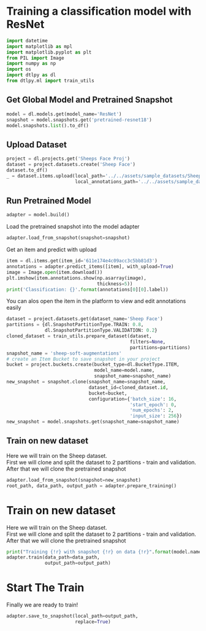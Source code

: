 # Training a classification model with ResNet  
```python
import datetime
import matplotlib as mpl
import matplotlib.pyplot as plt
from PIL import Image
import numpy as np
import os
import dtlpy as dl
from dtlpy.ml import train_utils
```
## Get Global Model and Pretrained Snapshot  
```python
model = dl.models.get(model_name='ResNet')
snapshot = model.snapshots.get('pretrained-resnet18')
model.snapshots.list().to_df()
```
## Upload Dataset  
```python
project = dl.projects.get('Sheeps Face Proj')
dataset = project.datasets.create('Sheep Face')
dataset.to_df()
_ = dataset.items.upload(local_path='../../assets/sample_datasets/SheepFace/items/*',
                         local_annotations_path='../../assets/sample_datasets/SheepFace/json')
```
## Run Pretrained Model  
```python
adapter = model.build()
```
Load the pretrained snapshot into the model adapter  
```python
adapter.load_from_snapshot(snapshot=snapshot)
```
Get an item and predict with upload  
```python
item = dl.items.get(item_id='611e174e4c09acc3c5bb81d3')
annotations = adapter.predict_items([item], with_upload=True)
image = Image.open(item.download())
plt.imshow(item.annotations.show(np.asarray(image),
                                 thickness=5))
print('Classification: {}'.format(annotations[0][0].label))
```
You can alos open the item in the platform to view and edit annotations easily  
```python
dataset = project.datasets.get(dataset_name='Sheep Face')
partitions = {dl.SnapshotPartitionType.TRAIN: 0.8,
              dl.SnapshotPartitionType.VALIDATION: 0.2}
cloned_dataset = train_utils.prepare_dataset(dataset,
                                             filters=None,
                                             partitions=partitions)
snapshot_name = 'sheep-soft-augmentations'
# create an Item Bucket to save snapshot in your project
bucket = project.buckets.create(bucket_type=dl.BucketType.ITEM,
                                model_name=model.name,
                                snapshot_name=snapshot_name)
new_snapshot = snapshot.clone(snapshot_name=snapshot_name,
                              dataset_id=cloned_dataset.id,
                              bucket=bucket,
                              configuration={'batch_size': 16,
                                             'start_epoch': 0,
                                             'num_epochs': 2,
                                             'input_size': 256})
new_snapshot = model.snapshots.get(snapshot_name=snapshot_name)
```
## Train on new dataset  
Here we will train on the Sheep dataset.  
First we will clone and split the dataset to 2 partitions - train and validation.  
After that we will clone the pretrained snapshot  
  
```python
adapter.load_from_snapshot(snapshot=new_snapshot)
root_path, data_path, output_path = adapter.prepare_training()
```
# Train on new dataset  
Here we will train on the Sheep dataset.  
First we will clone and split the dataset to 2 partitions - train and validation.  
After that we will clone the pretrained snapshot  
```python
print("Training {!r} with snapshot {!r} on data {!r}".format(model.name, new_snapshot.id, data_path))
adapter.train(data_path=data_path,
              output_path=output_path)
```
# Start The Train  
Finally we are ready to train!  
```python
adapter.save_to_snapshot(local_path=output_path,
                         replace=True)
```
